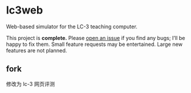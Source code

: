 # lc3web

Web-based simulator for the LC-3 teaching computer.

This project is **complete.** Please [open an issue] if you find any
bugs; I’ll be happy to fix them. Small feature requests may be
entertained. Large new features are not planned.

[open an issue]: https://github.com/wchargin/lc3web/issues

## fork

修改为 lc-3 网页评测
